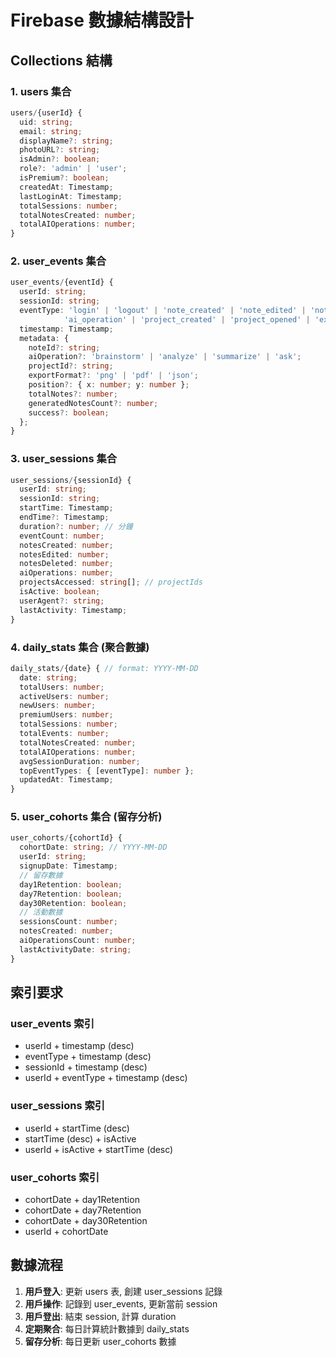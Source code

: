 # Firebase 數據結構設計

## Collections 結構

### 1. users 集合
```typescript
users/{userId} {
  uid: string;
  email: string;
  displayName?: string;
  photoURL?: string;
  isAdmin?: boolean;
  role?: 'admin' | 'user';
  isPremium?: boolean;
  createdAt: Timestamp;
  lastLoginAt: Timestamp;
  totalSessions: number;
  totalNotesCreated: number;
  totalAIOperations: number;
}
```

### 2. user_events 集合
```typescript
user_events/{eventId} {
  userId: string;
  sessionId: string;
  eventType: 'login' | 'logout' | 'note_created' | 'note_edited' | 'note_deleted' | 
            'ai_operation' | 'project_created' | 'project_opened' | 'export' | 'import';
  timestamp: Timestamp;
  metadata: {
    noteId?: string;
    aiOperation?: 'brainstorm' | 'analyze' | 'summarize' | 'ask';
    projectId?: string;
    exportFormat?: 'png' | 'pdf' | 'json';
    position?: { x: number; y: number };
    totalNotes?: number;
    generatedNotesCount?: number;
    success?: boolean;
  };
}
```

### 3. user_sessions 集合
```typescript
user_sessions/{sessionId} {
  userId: string;
  sessionId: string;
  startTime: Timestamp;
  endTime?: Timestamp;
  duration?: number; // 分鐘
  eventCount: number;
  notesCreated: number;
  notesEdited: number;
  notesDeleted: number;
  aiOperations: number;
  projectsAccessed: string[]; // projectIds
  isActive: boolean;
  userAgent?: string;
  lastActivity: Timestamp;
}
```

### 4. daily_stats 集合 (聚合數據)
```typescript
daily_stats/{date} { // format: YYYY-MM-DD
  date: string;
  totalUsers: number;
  activeUsers: number;
  newUsers: number;
  premiumUsers: number;
  totalSessions: number;
  totalEvents: number;
  totalNotesCreated: number;
  totalAIOperations: number;
  avgSessionDuration: number;
  topEventTypes: { [eventType]: number };
  updatedAt: Timestamp;
}
```

### 5. user_cohorts 集合 (留存分析)
```typescript
user_cohorts/{cohortId} {
  cohortDate: string; // YYYY-MM-DD
  userId: string;
  signupDate: Timestamp;
  // 留存數據
  day1Retention: boolean;
  day7Retention: boolean;
  day30Retention: boolean;
  // 活動數據
  sessionsCount: number;
  notesCreated: number;
  aiOperationsCount: number;
  lastActivityDate: string;
}
```

## 索引要求

### user_events 索引
- userId + timestamp (desc)
- eventType + timestamp (desc)
- sessionId + timestamp (desc)
- userId + eventType + timestamp (desc)

### user_sessions 索引
- userId + startTime (desc)
- startTime (desc) + isActive
- userId + isActive + startTime (desc)

### user_cohorts 索引
- cohortDate + day1Retention
- cohortDate + day7Retention  
- cohortDate + day30Retention
- userId + cohortDate

## 數據流程

1. **用戶登入**: 更新 users 表, 創建 user_sessions 記錄
2. **用戶操作**: 記錄到 user_events, 更新當前 session
3. **用戶登出**: 結束 session, 計算 duration
4. **定期聚合**: 每日計算統計數據到 daily_stats
5. **留存分析**: 每日更新 user_cohorts 數據